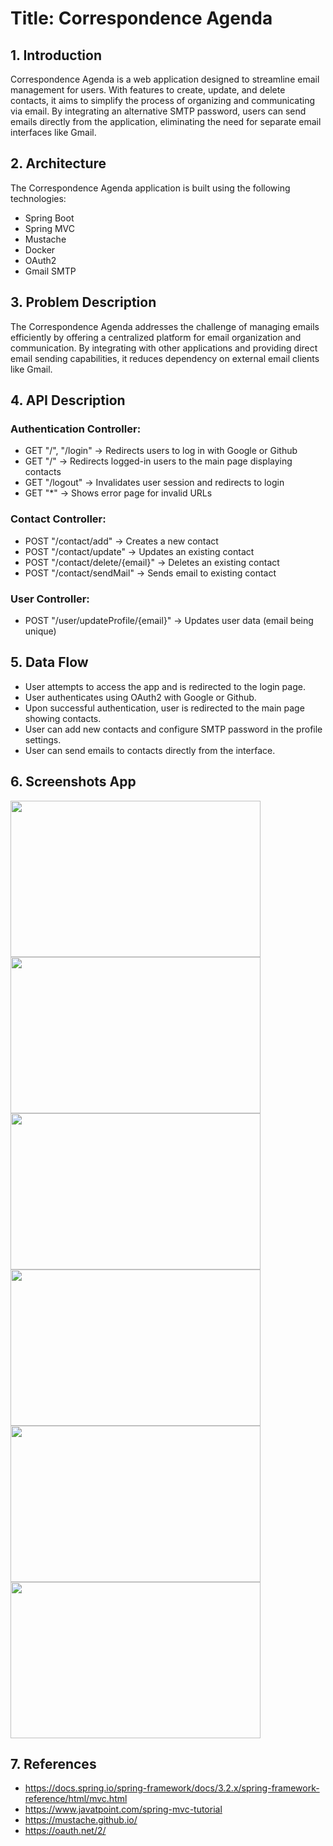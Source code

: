 # Title: Correspondence Agenda

## 1. Introduction

Correspondence Agenda is a web application designed to streamline email management for users. With features to create, update, and delete contacts, it aims to simplify the process of organizing and communicating via email. By integrating an alternative SMTP password, users can send emails directly from the application, eliminating the need for separate email interfaces like Gmail.

## 2. Architecture

The Correspondence Agenda application is built using the following technologies:
- Spring Boot
- Spring MVC
- Mustache
- Docker
- OAuth2
- Gmail SMTP

## 3. Problem Description

The Correspondence Agenda addresses the challenge of managing emails
efficiently by offering a centralized platform for email organization and communication.
By integrating with other applications and providing direct email sending capabilities, 
it reduces dependency on external email clients like Gmail.

## 4. API Description

### Authentication Controller:
- GET "/", "/login" -> Redirects users to log in with Google or Github
- GET "/" -> Redirects logged-in users to the main page displaying contacts
- GET "/logout" -> Invalidates user session and redirects to login
- GET "*" -> Shows error page for invalid URLs

### Contact Controller:
- POST "/contact/add" -> Creates a new contact
- POST "/contact/update" -> Updates an existing contact
- POST "/contact/delete/{email}" -> Deletes an existing contact
- POST "/contact/sendMail" -> Sends email to existing contact

### User Controller:
- POST "/user/updateProfile/{email}" -> Updates user data (email being unique)

## 5. Data Flow

- User attempts to access the app and is redirected to the login page.
- User authenticates using OAuth2 with Google or Github.
- Upon successful authentication, user is redirected to the main page showing contacts.
- User can add new contacts and configure SMTP password in the profile settings.
- User can send emails to contacts directly from the interface.

## 6. Screenshots App

<img src="https://github.com/chelceacalin/CorrespondenceAgenda/assets/76866499/2a570d13-4d64-434b-9850-a9dc064b09d9" width="400" height="250">
<img src="https://github.com/chelceacalin/CorrespondenceAgenda/assets/76866499/7f7bd9ed-37eb-4e70-b4d3-a9ad4d03c1bb" width="400" height="250">
<img src="https://github.com/chelceacalin/CorrespondenceAgenda/assets/76866499/db24f450-7026-4997-afcf-0b0125e5f914" width="400" height="250">
<img src="https://github.com/chelceacalin/CorrespondenceAgenda/assets/76866499/58ef75a4-5a0a-4858-89c9-8881ed63dbf7" width="400" height="250">
<img src="https://github.com/chelceacalin/CorrespondenceAgenda/assets/76866499/c38b5b2e-140a-4e39-a552-103cddf5b904" width="400" height="250">
<img src="https://github.com/chelceacalin/CorrespondenceAgenda/assets/76866499/d6db7256-4df4-4223-892d-12639583e0c9" width="400" height="250">


## 7. References
* https://docs.spring.io/spring-framework/docs/3.2.x/spring-framework-reference/html/mvc.html
* https://www.javatpoint.com/spring-mvc-tutorial
* https://mustache.github.io/
* https://oauth.net/2/
